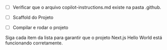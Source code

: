 - [ ] Verificar que o arquivo copilot-instructions.md existe na pasta .github.

- [ ] Scaffold do Projeto
- [ ] Compilar e rodar o projeto

Siga cada item da lista para garantir que o projeto Next.js Hello World está funcionando corretamente.